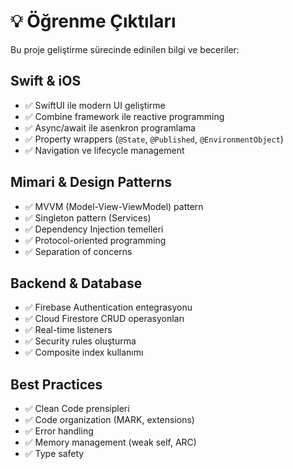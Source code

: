 # 💡 Öğrenme Çıktıları

Bu proje geliştirme sürecinde edinilen bilgi ve beceriler:

## Swift & iOS
- ✅ SwiftUI ile modern UI geliştirme
- ✅ Combine framework ile reactive programming
- ✅ Async/await ile asenkron programlama
- ✅ Property wrappers (`@State`, `@Published`, `@EnvironmentObject`)
- ✅ Navigation ve lifecycle management

## Mimari & Design Patterns
- ✅ MVVM (Model-View-ViewModel) pattern
- ✅ Singleton pattern (Services)
- ✅ Dependency Injection temelleri
- ✅ Protocol-oriented programming
- ✅ Separation of concerns

## Backend & Database
- ✅ Firebase Authentication entegrasyonu
- ✅ Cloud Firestore CRUD operasyonları
- ✅ Real-time listeners
- ✅ Security rules oluşturma
- ✅ Composite index kullanımı

## Best Practices
- ✅ Clean Code prensipleri
- ✅ Code organization (MARK, extensions)
- ✅ Error handling
- ✅ Memory management (weak self, ARC)
- ✅ Type safety
